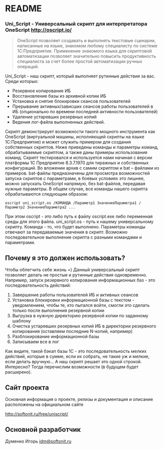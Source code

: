 # README #

### Uni_Script - Универсальный скрипт для интерпретатора OneScript http://oscript.io/

> OneScript позволяет создавать и выполнять текстовые сценарии, написанные на языке, знакомом любому специалисту по системе 1С:Предприятие. Применение знакомого языка для скриптовой автоматизации позволяет значительно повысить продуктивность специалиста за счет более простой автоматизации ручных операций.

Uni_Script - наш скрипт, который выполняет рутинные действия за вас. Среди которых:
* Резервное копирование ИБ
* Восстановление базы из архивной копии ИБ
* Установка и снятие блокировки сеансов пользователей
* Прерывание активных/зависших сеансов работы пользователей в ИБ (опционально по времени последней активности пользователей)
* Удаление устаревших резервных копий
* Ведения лог-файла выполненных действий.

Скрипт демонстрирует возможности такого мощного инструмента как OneScript (виртуальной машины, исполняющей скрипты на языке 1С:Предприятие) и может служить примером для создания собственных скриптов. Ниже приведены команды и параметры команд, обрабатываемые скриптом, а также даны примеры использования команд.
Скрипт тестировался и используется нами начиная с версии платформы 1С Предприятие 8.3.7.1970 для тиражных и собственных конфигураций. Во вложении архив с самим скриптом и bat – файлами из примеров. bat-файлы предназначены для просмотра возможностей запуска скриптов с параметрами, в боевых условиях это лишнее, можно запускать OneScript напрямую, без bat-файлов, передавая нужные параметры.
В общем случае, все команды нашего скрипта обрабатываются следующим образом:
```
oscript uni_script.os /КОМАНДА /Параметр1 ЗначениеПараметра1 /Параметр2 ЗначениеПараметра2 ...
```

При этом oscript - это либо путь к файлу oscript.exe либо переменная среды для этого файла. uni_script.os - путь к нашему универсальному скрипту. Команда - то, что будет выполнено. Параметры команды отвечают за передаваемые значения в скрипт.
Возможно последовательное выполнение скрипта с разными командами и параметрами.

## Почему я это должен использовать?
Чтобы облегчить себе жизнь =)
Данный универсальный скрипт позволяет делать не простые и рутинные действия одновременно. Например, запуск резервного копирования информационных баз - это последовательность действий:

1. Завершение работы пользователей ИБ и активных сеансов
1. Установка блокировки информационной базы с текстом - уведомлением, чтобы те, кто пытался войти, смогли это сделать только после выполнения резервной копии
1. Выгрузка в нужную директорию резервной копии по заданному шаблону
1. Очистка устаревших резервных копий ИБ в директории резервного копирования (оставляем последние N-копий, например)
1. Разблокирование информационной базы
1. Записываем все в лог

Как видите, такой бэкап базы 1С - это последовательность мелких действий, которые в сумме, если их собрать, не такие уж и мелкие, если делать вручную... А наш скрипт решает это одной строкой. Интересно? Тогда перечислим возможности (в будущем будет расширено).

## Сайт проекта

Основная информация о проекте, релизы и документация и описание расположены на официальном сайте

http://softonit.ru/free/uniscript/

## Основной разработчик

Думенко Игорь idm@softonit.ru